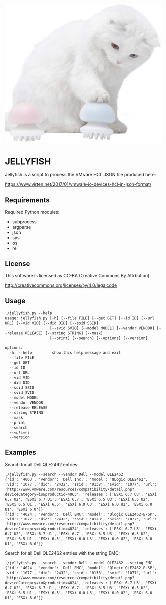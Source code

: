 ![alt tag](https://raw.githubusercontent.com/lateralblast/jellyfish/master/jellyfish.jpg)

JELLYFISH
=========

Jellyfish is a script to process the VMware HCL JSON file produced here:

https://www.virten.net/2017/01/vmware-io-devices-hcl-in-json-format/

Requirements
------------

Required Python modules:

- subprocess
- argparse
- json
- sys
- os
- re

License
-------

This software is licensed as CC-BA (Creative Commons By Attrbution)

http://creativecommons.org/licenses/by/4.0/legalcode

Usage
-----

```
./jellyfish.py --help
usage: jellyfish.py [-h] [--file FILE] [--get GET] [--id ID] [--url URL] [--vid VID] [--did DID] [--ssid SSID]
                    [--svid SVID] [--model MODEL] [--vendor VENDOR] [--release RELEASE] [--string STRING] [--mask]
                    [--print] [--search] [--options] [--version]

options:
  -h, --help         show this help message and exit
  --file FILE
  --get GET
  --id ID
  --url URL
  --vid VID
  --did DID
  --ssid SSID
  --svid SVID
  --model MODEL
  --vendor VENDOR
  --release RELEASE
  --string STRING
  --mask
  --print
  --search
  --options
  --version
```

Examples
--------

Search for all Dell QLE2462 entries:

```
./jellyfish.py --search --vendor Dell --model QLE2462
{'id': '4063', 'vendor': 'Dell Inc.', 'model': 'QLogic QLE2462', 'vid': '1077', 'did': '2432', 'ssid': '0138', 'svid': '1077', 'url': 'http://www.vmware.com/resources/compatibility/detail.php?deviceCategory=io&productid=4063', 'releases': ['ESXi 6.7 U3', 'ESXi 6.7 U2', 'ESXi 6.7 U1', 'ESXi 6.7', 'ESXi 6.5 U3', 'ESXi 6.5 U2', 'ESXi 6.5 U1', 'ESXi 6.5', 'ESXi 6.0 U3', 'ESXi 6.0 U2', 'ESXi 6.0 U1', 'ESXi 6.0']}
{'id': '4024', 'vendor': 'Dell EMC', 'model': 'Qlogic QLE2462-E-SP', 'vid': '1077', 'did': '2432', 'ssid': '0138', 'svid': '1077', 'url': 'http://www.vmware.com/resources/compatibility/detail.php?deviceCategory=io&productid=4024', 'releases': ['ESXi 6.7 U3', 'ESXi 6.7 U2', 'ESXi 6.7 U1', 'ESXi 6.7', 'ESXi 6.5 U3', 'ESXi 6.5 U2', 'ESXi 6.5 U1', 'ESXi 6.5', 'ESXi 6.0 U3', 'ESXi 6.0 U2', 'ESXi 6.0 U1', 'ESXi 6.0']}
```

Search for all Dell QLE2462 entries with the string EMC:

```
./jellyfish.py --search --vendor Dell --model QLE2462 --string EMC
{'id': '4024', 'vendor': 'Dell EMC', 'model': 'Qlogic QLE2462-E-SP', 'vid': '1077', 'did': '2432', 'ssid': '0138', 'svid': '1077', 'url': 'http://www.vmware.com/resources/compatibility/detail.php?deviceCategory=io&productid=4024', 'releases': ['ESXi 6.7 U3', 'ESXi 6.7 U2', 'ESXi 6.7 U1', 'ESXi 6.7', 'ESXi 6.5 U3', 'ESXi 6.5 U2', 'ESXi 6.5 U1', 'ESXi 6.5', 'ESXi 6.0 U3', 'ESXi 6.0 U2', 'ESXi 6.0 U1', 'ESXi 6.0']}
```
